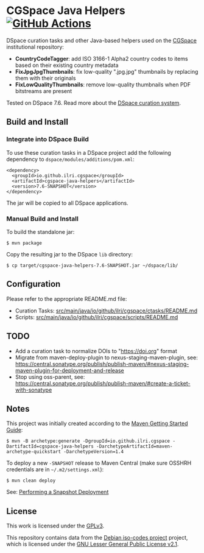 # CGSpace Java Helpers [![GitHub Actions](https://github.com/ilri/cgspace-java-helpers/workflows/Build/badge.svg)](https://github.com/ilri/cgspace-java-helpers/actions)
DSpace curation tasks and other Java-based helpers used on the [CGSpace](https://cgspace.cgiar.org) institutional repository:

- **CountryCodeTagger**: add ISO 3166-1 Alpha2 country codes to items based on their existing country metadata
- **FixJpgJpgThumbnails**: fix low-quality ".jpg.jpg" thumbnails by replacing them with their originals
- **FixLowQualityThumbnails**: remove low-quality thumbnails when PDF bitstreams are present

Tested on DSpace 7.6. Read more about the [DSpace curation system](https://wiki.lyrasis.org/display/DSDOC7x/Curation+System).

## Build and Install

### Integrate into DSpace Build
To use these curation tasks in a DSpace project add the following dependency to `dspace/modules/additions/pom.xml`:

```
<dependency>
  <groupId>io.github.ilri.cgspace</groupId>
  <artifactId>cgspace-java-helpers</artifactId>
  <version>7.6-SNAPSHOT</version>
</dependency>
```

The jar will be copied to all DSpace applications.

### Manual Build and Install
To build the standalone jar:

```console
$ mvn package
```

Copy the resulting jar to the DSpace `lib` directory:

```console
$ cp target/cgspace-java-helpers-7.6-SNAPSHOT.jar ~/dspace/lib/
```

## Configuration
Please refer to the appropriate README.md file:

- Curation Tasks: [src/main/java/io/github/ilri/cgspace/ctasks/README.md](https://github.com/ilri/cgspace-java-helpers/blob/dspace6/src/main/java/io/github/ilri/cgspace/ctasks/README.md)
- Scripts: [src/main/java/io/github/ilri/cgspace/scripts/README.md](https://github.com/ilri/cgspace-java-helpers/blob/dspace6/src/main/java/io/github/ilri/cgspace/scripts/README.md)

## TODO

- Add a curation task to normalize DOIs to "https://doi.org" format
- Migrate from maven-deploy-plugin to nexus-staging-maven-plugin, see: https://central.sonatype.org/publish/publish-maven/#nexus-staging-maven-plugin-for-deployment-and-release
- Stop using oss-parent, see: https://central.sonatype.org/publish/publish-maven/#create-a-ticket-with-sonatype

## Notes
This project was initially created according to the [Maven Getting Started Guide](https://maven.apache.org/guides/getting-started/):

```console
$ mvn -B archetype:generate -DgroupId=io.github.ilri.cgspace -DartifactId=cgspace-java-helpers -DarchetypeArtifactId=maven-archetype-quickstart -DarchetypeVersion=1.4
```

To deploy a new `-SNAPSHOT` release to Maven Central (make sure OSSHRH credentials are in `~/.m2/settings.xml`):

```console
$ mvn clean deploy
```

See: <a href="https://central.sonatype.org/publish/publish-maven/#performing-a-snapshot-deployment">Performing a Snapshot Deployment</a>

## License
This work is licensed under the [GPLv3](https://www.gnu.org/licenses/gpl-3.0.en.html).

This repository contains data from the [Debian iso-codes project](https://salsa.debian.org/iso-codes-team/iso-codes) project, which is licensed under the [GNU Lesser General Public License v2.1](https://salsa.debian.org/iso-codes-team/iso-codes/-/blob/main/COPYING).
